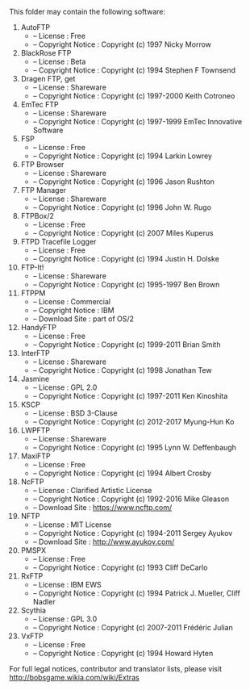 ﻿This folder may contain the following software:

1. AutoFTP
   - – License : Free
   - – Copyright Notice : Copyright (c) 1997 Nicky Morrow
2. BlackRose FTP
   - – License : Beta
   - – Copyright Notice : Copyright (c) 1994 Stephen F Townsend
3. Dragen FTP, get
   - – License : Shareware
   - – Copyright Notice : Copyright (c) 1997-2000 Keith Cotroneo
4. EmTec FTP
   - – License : Shareware
   - – Copyright Notice : Copyright (c) 1997-1999 EmTec Innovative Software
5. FSP
   - – License : Free
   - – Copyright Notice : Copyright (c) 1994 Larkin Lowrey
6. FTP Browser
   - – License : Shareware
   - – Copyright Notice : Copyright (c) 1996 Jason Rushton
7. FTP Manager
   - – License : Shareware
   - – Copyright Notice : Copyright (c) 1996 John W. Rugo
8. FTPBox/2
   - – License : Free
   - – Copyright Notice : Copyright (c) 2007 Miles Kuperus
9. FTPD Tracefile Logger
   - – License : Free
   - – Copyright Notice : Copyright (c) 1994 Justin H. Dolske
10. FTP-It!
    - – License : Shareware
    - – Copyright Notice : Copyright (c) 1995-1997 Ben Brown
11. FTPPM
    - – License : Commercial
    - – Copyright Notice : IBM
    - – Download Site : part of OS/2
12. HandyFTP
    - – License : Free
    - – Copyright Notice : Copyright (c) 1999-2011 Brian Smith
13. InterFTP
    - – License : Shareware
    - – Copyright Notice : Copyright (c) 1998 Jonathan Tew
14. Jasmine
    - – License : GPL 2.0
    - – Copyright Notice : Copyright (c) 1997-2011 Ken Kinoshita
15. KSCP
    - – License : BSD 3-Clause
    - – Copyright Notice : Copyright (c) 2012-2017 Myung-Hun Ko
16. LWPFTP
    - – License : Shareware
    - – Copyright Notice : Copyright (c) 1995 Lynn W. Deffenbaugh
17. MaxiFTP
    - – License : Free
    - – Copyright Notice : Copyright (c) 1994 Albert Crosby
18. NcFTP
    - – License : Clarified Artistic License
    - – Copyright Notice : Copyright (c) 1992-2016 Mike Gleason
    - – Download Site : https://www.ncftp.com/
19. NFTP
    - – License : MIT License
    - – Copyright Notice : Copyright (c) 1994-2011 Sergey Ayukov
    - – Download Site : http://www.ayukov.com/
20. PMSPX
    - – License : Free
    - – Copyright Notice : Copyright (c) 1993 Cliff DeCarlo
21. RxFTP
    - – License : IBM EWS
    - – Copyright Notice : Copyright (c) 1994 Patrick J. Mueller, Cliff Nadler
22. Scythia
    - – License : GPL 3.0
    - – Copyright Notice : Copyright (c) 2007-2011 Frédéric Julian
23. VxFTP
    - – License : Free
    - – Copyright Notice : Copyright (c) 1994 Howard Hyten

For full legal notices, contributor and translator lists, please visit http://bobsgame.wikia.com/wiki/Extras
